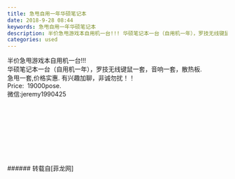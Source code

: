 ```yaml
---
title: 急甩自用一年华硕笔记本
date: 2018-9-28 08:44
keywords: 急甩自用一年华硕笔记本
description: 半价急甩游戏本自用机一台!!! 华硕笔记本一台（自用机一年），罗技无线键鼠一套，音响一套，散热板.急甩一套,价格实惠. 有兴趣加聊，非诚勿扰！！Price:  19000pose.微信:jeremy1990425
categories: used
---
```

<td class="t_f" id="postmessage_1895304">

半价急甩游戏本自用机一台!!! <br/>
华硕笔记本一台（自用机一年），罗技无线键鼠一套，音响一套，散热板.<br/>
急甩一套,价格实惠. 有兴趣加聊，非诚勿扰！！<br/>
Price:  19000pose.<br/>
微信:jeremy1990425<br/>
<br/>
<img alt="" border="0" class="zoom" data-cf-modified-24ceaa4f17cadbaca979badb-="" file="http://www.flw.ph/data/appbyme/upload/image/201809/28/d28fKTT6d9tY.jpg" id="aimg_aqX4p" lazyloadthumb="1" onclick="" onmouseover="" src="http://www.flw.ph/data/appbyme/upload/image/201809/28/d28fKTT6d9tY.jpg"/><br/>
<br/>
<img alt="" border="0" class="zoom" data-cf-modified-24ceaa4f17cadbaca979badb-="" file="http://www.flw.ph/data/appbyme/upload/image/201809/28/9AZx0pBSsovs.jpg" id="aimg_fVPj5" lazyloadthumb="1" onclick="" onmouseover="" src="http://www.flw.ph/data/appbyme/upload/image/201809/28/9AZx0pBSsovs.jpg"/><br/>
<br/>
<img alt="" border="0" class="zoom" data-cf-modified-24ceaa4f17cadbaca979badb-="" file="http://www.flw.ph/data/appbyme/upload/image/201809/28/ncjdctapQUDd.jpg" id="aimg_gEZ9V" lazyloadthumb="1" onclick="" onmouseover="" src="http://www.flw.ph/data/appbyme/upload/image/201809/28/ncjdctapQUDd.jpg"/><br/>
<br/>
<img alt="" border="0" class="zoom" data-cf-modified-24ceaa4f17cadbaca979badb-="" file="http://www.flw.ph/data/appbyme/upload/image/201809/28/SIVf3KQnlHk9.jpg" id="aimg_u5Z5B" lazyloadthumb="1" onclick="" onmouseover="" src="http://www.flw.ph/data/appbyme/upload/image/201809/28/SIVf3KQnlHk9.jpg"/><br/>
<br/>
<img alt="" border="0" class="zoom" data-cf-modified-24ceaa4f17cadbaca979badb-="" file="http://www.flw.ph/data/appbyme/upload/image/201809/28/ao5sfnJBXGnJ.jpg" id="aimg_c1NS5" lazyloadthumb="1" onclick="" onmouseover="" src="http://www.flw.ph/data/appbyme/upload/image/201809/28/ao5sfnJBXGnJ.jpg"/><br/>
<br/>
<img alt="" border="0" class="zoom" data-cf-modified-24ceaa4f17cadbaca979badb-="" file="http://www.flw.ph/data/appbyme/upload/image/201809/28/TYQkHpxs78pB.jpg" id="aimg_TYWma" lazyloadthumb="1" onclick="" onmouseover="" src="http://www.flw.ph/data/appbyme/upload/image/201809/28/TYQkHpxs78pB.jpg"/><br/>
<br/>
<img alt="" border="0" class="zoom" data-cf-modified-24ceaa4f17cadbaca979badb-="" file="http://www.flw.ph/data/appbyme/upload/image/201809/28/9t8neEBu3lRo.jpg" id="aimg_aNa00" lazyloadthumb="1" onclick="" onmouseover="" src="http://www.flw.ph/data/appbyme/upload/image/201809/28/9t8neEBu3lRo.jpg"/><br/>
<br/>
</td>
###### 转载自[菲龙网]